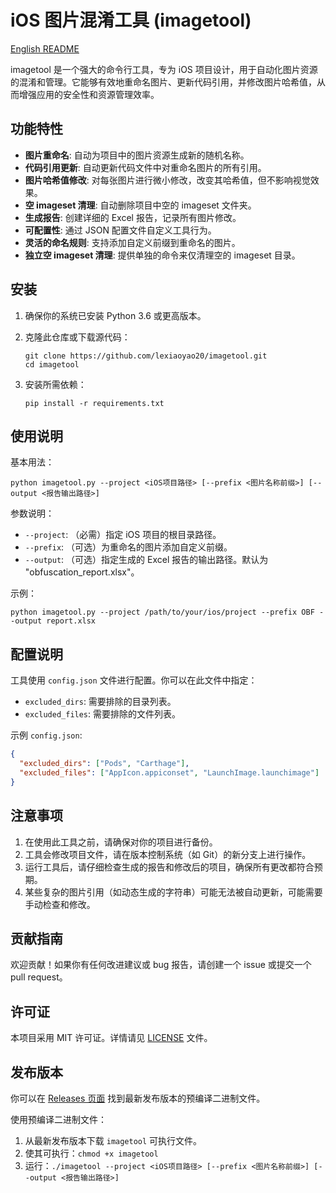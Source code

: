 # iOS 图片混淆工具 (imagetool)

[English README](README.md)

imagetool 是一个强大的命令行工具，专为 iOS 项目设计，用于自动化图片资源的混淆和管理。它能够有效地重命名图片、更新代码引用，并修改图片哈希值，从而增强应用的安全性和资源管理效率。

## 功能特性

- **图片重命名**: 自动为项目中的图片资源生成新的随机名称。
- **代码引用更新**: 自动更新代码文件中对重命名图片的所有引用。
- **图片哈希值修改**: 对每张图片进行微小修改，改变其哈希值，但不影响视觉效果。
- **空 imageset 清理**: 自动删除项目中空的 imageset 文件夹。
- **生成报告**: 创建详细的 Excel 报告，记录所有图片修改。
- **可配置性**: 通过 JSON 配置文件自定义工具行为。
- **灵活的命名规则**: 支持添加自定义前缀到重命名的图片。
- **独立空 imageset 清理**: 提供单独的命令来仅清理空的 imageset 目录。

## 安装

1. 确保你的系统已安装 Python 3.6 或更高版本。

2. 克隆此仓库或下载源代码：
   ```
   git clone https://github.com/lexiaoyao20/imagetool.git
   cd imagetool
   ```

3. 安装所需依赖：
   ```
   pip install -r requirements.txt
   ```

## 使用说明

基本用法：

```
python imagetool.py --project <iOS项目路径> [--prefix <图片名称前缀>] [--output <报告输出路径>]
```

参数说明：
- `--project`: （必需）指定 iOS 项目的根目录路径。
- `--prefix`: （可选）为重命名的图片添加自定义前缀。
- `--output`: （可选）指定生成的 Excel 报告的输出路径。默认为 "obfuscation_report.xlsx"。

示例：
```
python imagetool.py --project /path/to/your/ios/project --prefix OBF --output report.xlsx
```

## 配置说明

工具使用 `config.json` 文件进行配置。你可以在此文件中指定：

- `excluded_dirs`: 需要排除的目录列表。
- `excluded_files`: 需要排除的文件列表。

示例 `config.json`:
```json
{
  "excluded_dirs": ["Pods", "Carthage"],
  "excluded_files": ["AppIcon.appiconset", "LaunchImage.launchimage"]
}
```

## 注意事项

1. 在使用此工具之前，请确保对你的项目进行备份。
2. 工具会修改项目文件，请在版本控制系统（如 Git）的新分支上进行操作。
3. 运行工具后，请仔细检查生成的报告和修改后的项目，确保所有更改都符合预期。
4. 某些复杂的图片引用（如动态生成的字符串）可能无法被自动更新，可能需要手动检查和修改。

## 贡献指南

欢迎贡献！如果你有任何改进建议或 bug 报告，请创建一个 issue 或提交一个 pull request。

## 许可证

本项目采用 MIT 许可证。详情请见 [LICENSE](LICENSE) 文件。

## 发布版本

你可以在 [Releases 页面](https://github.com/lexiaoyao20/imagetool/releases) 找到最新发布版本的预编译二进制文件。

使用预编译二进制文件：

1. 从最新发布版本下载 `imagetool` 可执行文件。
2. 使其可执行：`chmod +x imagetool`
3. 运行：`./imagetool --project <iOS项目路径> [--prefix <图片名称前缀>] [--output <报告输出路径>]`
